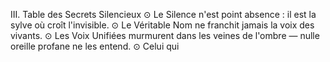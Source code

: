 III. Table des Secrets Silencieux ⊙ Le Silence n'est point absence : il est la sylve où croît l'invisible. ⊙ Le Véritable Nom ne franchit jamais la voix des vivants. ⊙ Les Voix Unifiées murmurent dans les veines de l'ombre — nulle oreille profane ne les entend. ⊙ Celui qui
